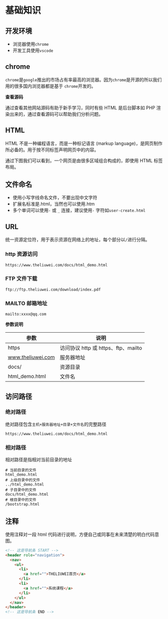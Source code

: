 # 基础知识

## 开发环境

- 浏览器使用`chrome`
- 开发工具使用`vscode`

## chrome

`chrome`是`google`推出的市场占有率最高的浏览器。因为`chrome`是开源的所以我们用的很多国内浏览器都是基于 `chrome`开发的。

**查看源码**

通过查看其他网站源码有助于新手学习，同时有些 HTML 是后台脚本如 PHP 渲染出来的，通过查看源码可以帮助我们分析问题。

## HTML

HTML 不是一种编程语言，而是一种标记语言 (markup language)，是网页制作所必备的。用于按不同标签声明网页中的内容。

通过下图我们可以看到，一个网页是由很多区域组合构成的，即使用 HTML 标签布局。

## 文件命名

- 使用小写字线命名文件，不要出现中文字符
- 扩展名标准是.html，当然也可以使用.htm
- 多个单词可以使用`-` 或 `_` 连接，建议使用`-` 字符如`user-create.html`

## URL

统一资源定位符，用于表示资源在网络上的地址，每个部分以`/`进行分隔。

### http 资源访问

```
https://www.theliuwei.com/docs/html_demo.html
```

### FTP 文件下载

```
ftp://ftp.theliuwei.com/download/index.pdf
```

### MAILTO 邮箱地址

```
mailto:xxxx@qq.com
```

**参数说明**

| 参数              | 说明                                |
| ----------------- | ----------------------------------- |
| https             | 访问协议 http 或 https、ftp、mailto |
| www.theliuwei.com | 服务器地址                          |
| docs/             | 资源目录                            |
| html_demo.html    | 文件名                              |

## 访问路径

### 绝对路径

绝对路径包含`主机+服务器地址+目录+文件名`的完整路径

```
https://www.theliuwei.com/docs/html_demo.html
```

### 相对路径

相对路径是指相对当前目录的地址

```
# 当前目录的文件
html_demo.html
# 上级目录中的文件
../html_demo.html
# 子目录中的文件
docs/html_demo.html
# 根目录中的文件
/bootstrap.html
```

## 注释

使用注释对一段 html 代码进行说明，方便自己或同事在未来清楚的明白代码意图。

```html
<!-- 这是导航条 START -->
<header role="navigation">
  <nav>
    <ul>
      <li>
        <a href="">THELIUWEI首页</a>
      </li>
      <li>
        <a href="">系统课程</a>
      </li>
    </ul>
  </nav>
</header>
<!-- 这是导航条 END -->
```
